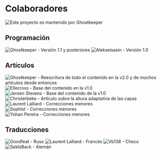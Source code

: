 Colaboradores
====
![Este proyecto es mantenido por Ghostkeeper](../images/contributors/Ghostkeeper.png)

Programación
----
![Ghostkeeper - Versión 1.1 y posteriores](../images/contributors/Ghostkeeper.png)
![Alekseisasin - Versión 1.0](../images/contributors/Alekseisasin.png)

Artículos
----
![Ghostkeeper - Reescritura de todo el contenido en la v2.0 y de muchos artículos desde entonces](../images/contributors/Ghostkeeper.png)
![Ellecross - Base del contenido en la v1.0](../images/contributors/Ellecross.jpg)
![Jeroen Stevens - Base del contenido de la v1.0](../images/contributors/no_avatar.svg)
![Christerbeke - Artículo sobre la altura adaptativa de las capas](../images/contributors/Christerbeke.jpg)
![Laurent Lalliard - Correcciones menores](../images/contributors/5axes.png)
![Sophist - Correcciones menores](../images/contributors/Sophist.jpg)
![Yohan Pereira - Correcciones menores](../images/contributors/yohan-pereira.png)

Traducciones
----
![Goodfeat - Ruso](../images/contributors/Goodfeat.png)
![Laurent Lalliard - Francés](../images/contributors/5axes.png)
![Vb138 - Checo](../images/contributors/Vb138.png)
![SekIsBack - Alemán](../images/contributors/Sekisback.jpg)
